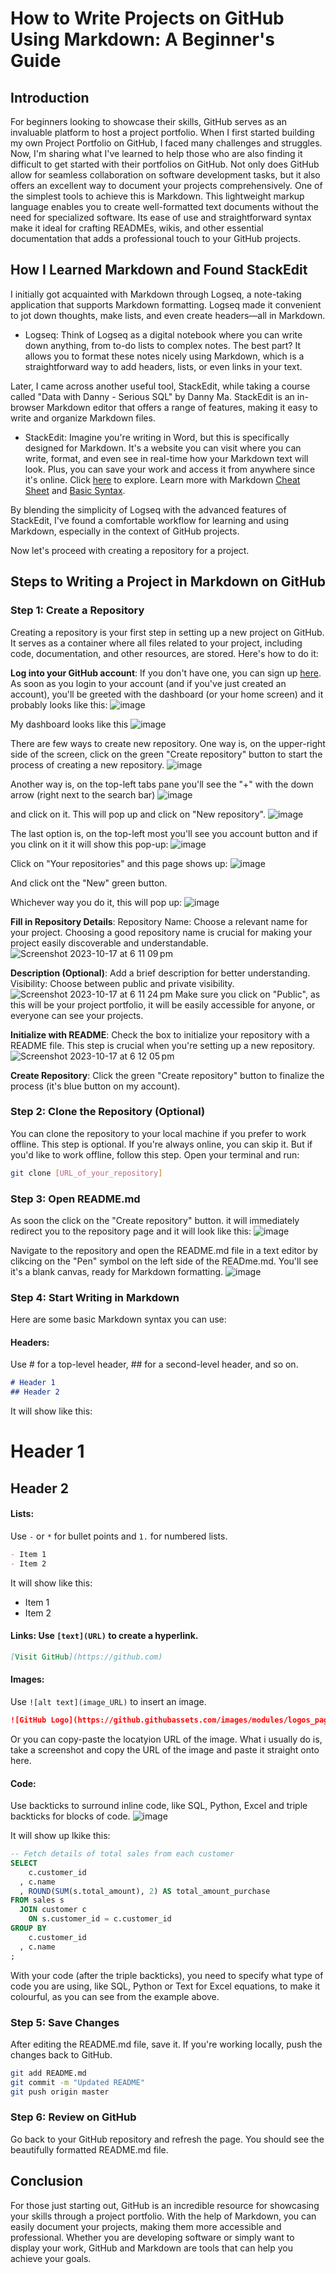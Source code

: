 # How to Write Projects on GitHub Using Markdown: A Beginner's Guide

## Introduction

For beginners looking to showcase their skills, GitHub serves as an invaluable platform to host a project portfolio. When I first started building my own Project Portfolio on GitHub, I faced many challenges and struggles. Now, I'm sharing what I've learned to help those who are also finding it difficult to get started with their portfolios on GitHub. Not only does GitHub allow for seamless collaboration on software development tasks, but it also offers an excellent way to document your projects comprehensively. One of the simplest tools to achieve this is Markdown. This lightweight markup language enables you to create well-formatted text documents without the need for specialized software. Its ease of use and straightforward syntax make it ideal for crafting READMEs, wikis, and other essential documentation that adds a professional touch to your GitHub projects.

## How I Learned Markdown and Found StackEdit

I initially got acquainted with Markdown through Logseq, a note-taking application that supports Markdown formatting. Logseq made it convenient to jot down thoughts, make lists, and even create headers—all in Markdown.
  - Logseq: Think of Logseq as a digital notebook where you can write down anything, from to-do lists to complex notes. The best part? It allows you to format these notes nicely using Markdown, which is a straightforward way to add headers, lists, or even links in your text.

Later, I came across another useful tool, StackEdit, while taking a course called "Data with Danny - Serious SQL" by Danny Ma. StackEdit is an in-browser Markdown editor that offers a range of features, making it easy to write and organize Markdown files. 
  - StackEdit: Imagine you're writing in Word, but this is specifically designed for Markdown. It's a website you can visit where you can write, format, and even see in real-time how your Markdown text will look. Plus, you can save your work and access it from anywhere since it's online. Click [here](https://stackedit.io/app#) to explore. Learn more with Markdown [Cheat Sheet](https://www.markdownguide.org/cheat-sheet/) and [Basic Syntax](https://www.markdownguide.org/basic-syntax/).

By blending the simplicity of Logseq with the advanced features of StackEdit, I've found a comfortable workflow for learning and using Markdown, especially in the context of GitHub projects.

Now let's proceed with creating a repository for a project.

## Steps to Writing a Project in Markdown on GitHub

### Step 1: Create a Repository
Creating a repository is your first step in setting up a new project on GitHub. It serves as a container where all files related to your project, including code, documentation, and other resources, are stored. Here's how to do it:

**Log into your GitHub account**: If you don't have one, you can sign up [here](https://github.com/).
As soon as you login to your account (and if you've just created an account), you'll be greeted with the dashboard (or your home screen) and it probably looks like this:
![image](https://github.com/jef-fortunahamid/Github-and-Markdown-Beginners-Guide/assets/125134025/015f374d-4f65-4ab5-aead-5e5d76e63be7)

My dashboard looks like this
![image](https://github.com/jef-fortunahamid/Github-and-Markdown-Beginners-Guide/assets/125134025/84b45958-105a-4338-ac9e-24d284bf1221)

There are few ways to create new repository. One way is, on the upper-right side of the screen, click on the green "Create repository" button to start the process of creating a new repository.
![image](https://github.com/jef-fortunahamid/Github-and-Markdown-Beginners-Guide/assets/125134025/1b66d4e4-78f2-41a4-8fc6-e3bf72da32db)

Another way is, on the top-left tabs pane you'll see the "+" with the down arrow (right next to the search bar)
![image](https://github.com/jef-fortunahamid/Github-and-Markdown-Beginners-Guide/assets/125134025/d6128b9c-b2f4-48ce-9760-b8d43197fc60)

and click on it. This will pop up and click on "New repository".
![image](https://github.com/jef-fortunahamid/Github-and-Markdown-Beginners-Guide/assets/125134025/9d7b6801-1aea-469f-95b5-89fff120ca1d)

The last option is, on the top-left most you'll see you account button and if you clink on it it will show this pop-up:
![image](https://github.com/jef-fortunahamid/Github-and-Markdown-Beginners-Guide/assets/125134025/77af0a5a-623b-4391-a577-e848ce56b6a8)

Click on "Your repositories" and this page shows up:
![image](https://github.com/jef-fortunahamid/Github-and-Markdown-Beginners-Guide/assets/125134025/95b9a5ad-8956-4828-b6e2-99ecea0c5faa)

And click ont the "New" green button.

Whichever way you do it, this will pop up:
![image](https://github.com/jef-fortunahamid/Github-and-Markdown-Beginners-Guide/assets/125134025/f0c7114f-ea7a-4491-adcf-c9d2e4cf6d1c)

**Fill in Repository Details**:
Repository Name: Choose a relevant name for your project. Choosing a good repository name is crucial for making your project easily discoverable and understandable.
![Screenshot 2023-10-17 at 6 11 09 pm](https://github.com/jef-fortunahamid/Github-and-Markdown-Beginners-Guide/assets/125134025/35a0e97d-ef7d-479a-9248-697943aa1b05)

**Description (Optional)**: Add a brief description for better understanding.
Visibility: Choose between public and private visibility.
![Screenshot 2023-10-17 at 6 11 24 pm](https://github.com/jef-fortunahamid/Github-and-Markdown-Beginners-Guide/assets/125134025/f95908fc-42ca-4c94-89c5-44749c6dc820)
Make sure you click on "Public", as this will be your project portfolio, it will be easily accessible for anyone, or everyone can see your projects.

**Initialize with README**: Check the box to initialize your repository with a README file. This step is crucial when you're setting up a new repository.
![Screenshot 2023-10-17 at 6 12 05 pm](https://github.com/jef-fortunahamid/Github-and-Markdown-Beginners-Guide/assets/125134025/e47836f5-05db-4c54-8755-d48ebbd17533)

**Create Repository**: Click the green "Create repository" button to finalize the process (it's blue button on my account).

### Step 2: Clone the Repository (Optional)
You can clone the repository to your local machine if you prefer to work offline. This step is optional. If you're always online, you can skip it. But if you'd like to work offline, follow this step. Open your terminal and run:

```bash
git clone [URL_of_your_repository]
```

### Step 3: Open README.md
As soon the click on the "Create repository" button. it will immediately redirect you to the repository page and it will look like this:
![image](https://github.com/jef-fortunahamid/Github-and-Markdown-Beginners-Guide/assets/125134025/db857eb5-de28-499b-a892-454c4b562f16)

Navigate to the repository and open the README.md file in a text editor by clikcing on the "Pen" symbol on the left side of the READme.md. You'll see it's a blank canvas, ready for Markdown formatting.
![image](https://github.com/jef-fortunahamid/Github-and-Markdown-Beginners-Guide/assets/125134025/51d18bd5-04e8-4d6e-936a-4df51e39856a)

### Step 4: Start Writing in Markdown
Here are some basic Markdown syntax you can use:

#### Headers: 
Use # for a top-level header, ## for a second-level header, and so on.
```markdown
# Header 1
## Header 2
```
It will show like this:
# Header 1
## Header 2

#### Lists: 
Use `-` or `*` for bullet points and `1.` for numbered lists.
```markdown
- Item 1
- Item 2
```
It will show like this:
- Item 1
- Item 2
  
#### Links: Use `[text](URL)` to create a hyperlink.
```markdown
[Visit GitHub](https://github.com)
```

#### Images: 
Use `![alt text](image_URL)` to insert an image.
```markdown
![GitHub Logo](https://github.githubassets.com/images/modules/logos_page/GitHub-Mark.png)
```
Or you can copy-paste the locatyion URL of the image. What i usually do is, take a screenshot and copy the URL of the image and paste it straight onto here.

#### Code: 
Use backticks to surround inline code, like SQL, Python, Excel and triple backticks for blocks of code.
![image](https://github.com/jef-fortunahamid/Github-and-Markdown-Beginners-Guide/assets/125134025/39ca78f1-7a4f-4a1f-a9cd-e84e691f58c2)

It will show up lkike this:
```sql
-- Fetch details of total sales from each customer
SELECT
    c.customer_id
  , c.name
  , ROUND(SUM(s.total_amount), 2) AS total_amount_purchase
FROM sales s 
  JOIN customer c
    ON s.customer_id = c.customer_id
GROUP BY
    c.customer_id
  , c.name
;
```
With your code (after the triple backticks), you need to specify what type of code you are using, like SQL, Python or Text for Excel equations, to make it colourful, as you can see from the example above.

### Step 5: Save Changes
After editing the README.md file, save it. If you're working locally, push the changes back to GitHub.

```bash
git add README.md
git commit -m "Updated README"
git push origin master
```
### Step 6: Review on GitHub
Go back to your GitHub repository and refresh the page. You should see the beautifully formatted README.md file.

## Conclusion

For those just starting out, GitHub is an incredible resource for showcasing your skills through a project portfolio. With the help of Markdown, you can easily document your projects, making them more accessible and professional. Whether you are developing software or simply want to display your work, GitHub and Markdown are tools that can help you achieve your goals.
